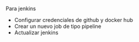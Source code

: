 Para jenkins

* Configurar credenciales de github y docker hub
* Crear un nuevo job de tipo pipeline
* Actualizar jenkins